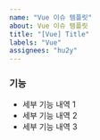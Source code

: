 ```yaml
---
name: "Vue 이슈 템플릿"
about: Vue 이슈 템플릿
title: "[Vue] Title"
labels: "Vue"
assignees: "hu2y"
---
```


### 기능

- 세부 기능 내역 1
- 세부 기능 내역 2
- 세부 기능 내역 3
